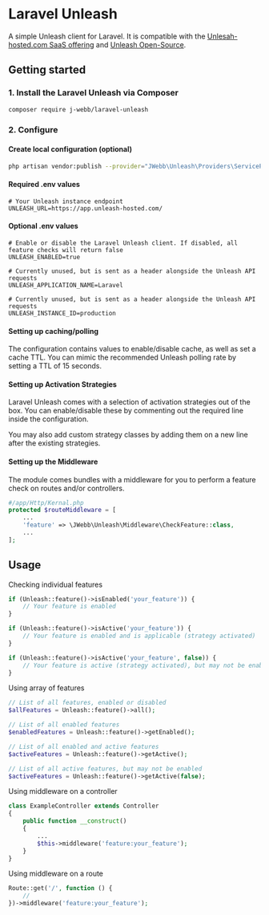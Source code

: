 # Laravel Unleash

A simple Unleash client for Laravel. It is compatible with the [Unlesah-hosted.com SaaS offering](https://www.unleash-hosted.com/) and [Unleash Open-Source](https://github.com/finn-no/unleash).

## Getting started

### 1. Install the Laravel Unleash via Composer
```bash
composer require j-webb/laravel-unleash
```

### 2. Configure

#### Create local configuration (optional)
```bash
php artisan vendor:publish --provider="JWebb\Unleash\Providers\ServiceProvider"
```

#### Required .env values

```dotenv
# Your Unleash instance endpoint
UNLEASH_URL=https://app.unleash-hosted.com/
```

#### Optional .env values
```dotenv
# Enable or disable the Laravel Unleash client. If disabled, all feature checks will return false
UNLEASH_ENABLED=true

# Currently unused, but is sent as a header alongside the Unleash API requests
UNLEASH_APPLICATION_NAME=Laravel 

# Currently unused, but is sent as a header alongside the Unleash API requests
UNLEASH_INSTANCE_ID=production 
```

#### Setting up caching/polling
The configuration contains values to enable/disable cache, as well as set a cache TTL. You can mimic the recommended Unleash polling rate by setting a TTL of 15 seconds.

#### Setting up Activation Strategies
Laravel Unleash comes with a selection of activation strategies out of the box. You can enable/disable these by commenting out the required line inside the configuration.

You may also add custom strategy classes by adding them on a new line after the existing strategies.

#### Setting up the Middleware
The module comes bundles with a middleware for you to perform a feature check on routes and/or controllers.
```php
#/app/Http/Kernal.php
protected $routeMiddleware = [
    ...
    'feature' => \JWebb\Unleash\Middleware\CheckFeature::class,
    ...
];
```

## Usage

Checking individual features
```php
if (Unleash::feature()->isEnabled('your_feature')) {
    // Your feature is enabled
}

if (Unleash::feature()->isActive('your_feature')) {
    // Your feature is enabled and is applicable (strategy activated)
}

if (Unleash::feature()->isActive('your_feature', false)) {
    // Your feature is active (strategy activated), but may not be enabled
}
```

Using array of features
```php
// List of all features, enabled or disabled
$allFeatures = Unleash::feature()->all();

// List of all enabled features
$enabledFeatures = Unleash::feature()->getEnabled();

// List of all enabled and active features
$activeFeatures = Unleash::feature()->getActive();

// List of all active features, but may not be enabled
$activeFeatures = Unleash::feature()->getActive(false); 
```

Using middleware on a controller
``` php
class ExampleController extends Controller
{
    public function __construct()
    {
        ...
        $this->middleware('feature:your_feature');
    }
}
```

Using middleware on a route
``` php
Route::get('/', function () {
    //
})->middleware('feature:your_feature');
```

